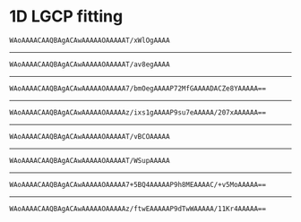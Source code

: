 # 1D LGCP fitting

    WAoAAAACAAQBAgACAwAAAAAOAAAAAT/xWlOgAAAA

---

    WAoAAAACAAQBAgACAwAAAAAOAAAAAT/av8egAAAA

---

    WAoAAAACAAQBAgACAwAAAAAOAAAAA7/bmOegAAAAP72MfGAAAADACZe8YAAAAA==

---

    WAoAAAACAAQBAgACAwAAAAAOAAAAAz/ixs1gAAAAP9su7eAAAAA/207xAAAAAA==

---

    WAoAAAACAAQBAgACAwAAAAAOAAAAAT/vBCOAAAAA

---

    WAoAAAACAAQBAgACAwAAAAAOAAAAAT/WSupAAAAA

---

    WAoAAAACAAQBAgACAwAAAAAOAAAAA7+5BQ4AAAAAP9h8MEAAAAC/+v5MoAAAAA==

---

    WAoAAAACAAQBAgACAwAAAAAOAAAAAz/ftwEAAAAAP9dTwWAAAAA/11Kr4AAAAA==

